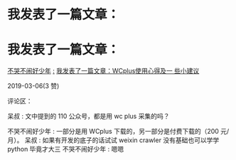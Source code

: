 # 我发表了一篇文章：

# 我发表了一篇文章：

[不哭不闹好少年](https://articles.zsxq.com/id_lc133twew9pm.html) [:](https://articles.zsxq.com/id_lc133twew9pm.html) [我发表了一篇文章：](https://articles.zsxq.com/id_lc133twew9pm.html)[WCplus](https://articles.zsxq.com/id_lc133twew9pm.html)[使用心得及一 些小建议](https://articles.zsxq.com/id_lc133twew9pm.html)

2019-03-06(3 赞)

评论区：

呆叔 : 文中提到的 110 公众号，都是用 wc plus 采集的吗？

不哭不闹好少年 : 一部分是用 WCplus 下载的，另一部分是付费下载的（200 元/月）。 呆叔 : 如果有开发的底子的话试试 weixin crawler 没有基础也可以学学 python 毕竟才大三 不哭不闹好少年 : 嗯嗯